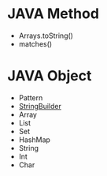 # JAVA Method

- Arrays.toString()
- matches()

# JAVA Object

- Pattern
- [StringBuilder](https://github.com/greenhelix/JAVA-Dictionary/blob/master/Method/StringBuilder.md)
- Array
- List
- Set
- HashMap
- String
- Int
- Char
